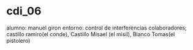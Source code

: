 # cdi_06
alumno: manuel giron
entorno: control de interferencias
colaboradores; castillo ramiro(el conde), Castillo Misael (el misil), Bianco Tomas(el pistolero)

